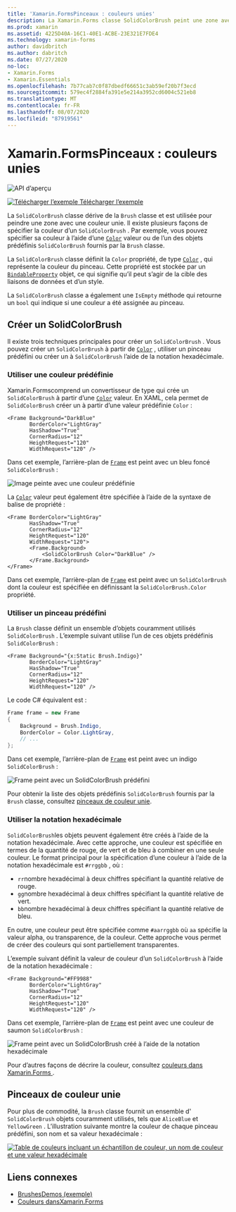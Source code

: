 ```yaml
---
title: 'Xamarin.FormsPinceaux : couleurs unies'
description: La Xamarin.Forms classe SolidColorBrush peint une zone avec une couleur unie.
ms.prod: xamarin
ms.assetid: 4225D40A-16C1-40E1-ACBE-23E321E7FDE4
ms.technology: xamarin-forms
author: davidbritch
ms.author: dabritch
ms.date: 07/27/2020
no-loc:
- Xamarin.Forms
- Xamarin.Essentials
ms.openlocfilehash: 7b77cab7c0f87dbedf66651c3ab59ef20b7f3ecd
ms.sourcegitcommit: 579ec4f2884fa391e5e214a3952cd6004c521eb8
ms.translationtype: MT
ms.contentlocale: fr-FR
ms.lasthandoff: 08/07/2020
ms.locfileid: "87919561"
---
```

# <a name="no-locxamarinforms-brushes-solid-colors"></a>Xamarin.FormsPinceaux : couleurs unies

![API d’aperçu](~/media/shared/preview.png "Cette API est actuellement en préversion.")

[![Télécharger l’exemple](~/media/shared/download.png) Télécharger l’exemple](https://github.com/xamarin/xamarin-forms-samples/tree/master/UserInterface/BrushDemos)

La `SolidColorBrush` classe dérive de la `Brush` classe et est utilisée pour peindre une zone avec une couleur unie. Il existe plusieurs façons de spécifier la couleur d’un `SolidColorBrush` . Par exemple, vous pouvez spécifier sa couleur à l’aide d’une [`Color`](xref:Xamarin.Forms.Color) valeur ou de l’un des objets prédéfinis `SolidColorBrush` fournis par la `Brush` classe.

La `SolidColorBrush` classe définit la `Color` propriété, de type [`Color`](xref:Xamarin.Forms.Color) , qui représente la couleur du pinceau. Cette propriété est stockée par un [`BindableProperty`](xref:Xamarin.Forms.BindableProperty) objet, ce qui signifie qu’il peut s’agir de la cible des liaisons de données et d’un style.

La `SolidColorBrush` classe a également une `IsEmpty` méthode qui retourne un `bool` qui indique si une couleur a été assignée au pinceau.

## <a name="create-a-solidcolorbrush"></a>Créer un SolidColorBrush

Il existe trois techniques principales pour créer un `SolidColorBrush` . Vous pouvez créer un `SolidColorBrush` à partir de [`Color`](xref:Xamarin.Forms.Color) , utiliser un pinceau prédéfini ou créer un à `SolidColorBrush` l’aide de la notation hexadécimale.

### <a name="use-a-predefined-color"></a>Utiliser une couleur prédéfinie

Xamarin.Formscomprend un convertisseur de type qui crée un `SolidColorBrush` à partir d’une [`Color`](xref:Xamarin.Forms.Color) valeur. En XAML, cela permet de `SolidColorBrush` créer un à partir d’une valeur prédéfinie `Color` :

```xaml
<Frame Background="DarkBlue"
       BorderColor="LightGray"
       HasShadow="True"
       CornerRadius="12"
       HeightRequest="120"
       WidthRequest="120" />
```

Dans cet exemple, l’arrière-plan de [`Frame`](xref:Xamarin.Forms.Frame) est peint avec un bleu foncé `SolidColorBrush` :

![Image peinte avec une couleur prédéfinie](solidcolor-images/predefined-color.png)

La [`Color`](xref:Xamarin.Forms.Color) valeur peut également être spécifiée à l’aide de la syntaxe de balise de propriété :

```xaml
<Frame BorderColor="LightGray"
       HasShadow="True"
       CornerRadius="12"
       HeightRequest="120"
       WidthRequest="120">
       <Frame.Background>
           <SolidColorBrush Color="DarkBlue" />
       </Frame.Background>
</Frame>
```

Dans cet exemple, l’arrière-plan de [`Frame`](xref:Xamarin.Forms.Frame) est peint avec un `SolidColorBrush` dont la couleur est spécifiée en définissant la `SolidColorBrush.Color` propriété.

### <a name="use-a-predefined-brush"></a>Utiliser un pinceau prédéfini

La `Brush` classe définit un ensemble d’objets couramment utilisés `SolidColorBrush` . L’exemple suivant utilise l’un de ces objets prédéfinis `SolidColorBrush` :

```xaml
<Frame Background="{x:Static Brush.Indigo}"
       BorderColor="LightGray"
       HasShadow="True"
       CornerRadius="12"
       HeightRequest="120"
       WidthRequest="120" />       
```

Le code C# équivalent est :

```csharp
Frame frame = new Frame
{
    Background = Brush.Indigo,
    BorderColor = Color.LightGray,
    // ...
};
```

Dans cet exemple, l’arrière-plan de [`Frame`](xref:Xamarin.Forms.Frame) est peint avec un indigo `SolidColorBrush` :

![Frame peint avec un SolidColorBrush prédéfini](solidcolor-images/predefined-brush.png)

Pour obtenir la liste des objets prédéfinis `SolidColorBrush` fournis par la `Brush` classe, consultez [pinceaux de couleur unie](#solid-color-brushes).

### <a name="use-hexadecimal-notation"></a>Utiliser la notation hexadécimale

`SolidColorBrush`les objets peuvent également être créés à l’aide de la notation hexadécimale. Avec cette approche, une couleur est spécifiée en termes de la quantité de rouge, de vert et de bleu à combiner en une seule couleur. Le format principal pour la spécification d’une couleur à l’aide de la notation hexadécimale est `#rrggbb` , où :

- `rr`nombre hexadécimal à deux chiffres spécifiant la quantité relative de rouge.
- `gg`nombre hexadécimal à deux chiffres spécifiant la quantité relative de vert.
- `bb`nombre hexadécimal à deux chiffres spécifiant la quantité relative de bleu.

En outre, une couleur peut être spécifiée comme `#aarrggbb` où `aa` spécifie la valeur alpha, ou transparence, de la couleur. Cette approche vous permet de créer des couleurs qui sont partiellement transparentes.

L’exemple suivant définit la valeur de couleur d’un `SolidColorBrush` à l’aide de la notation hexadécimale :

```xaml
<Frame Background="#FF9988"
       BorderColor="LightGray"
       HasShadow="True"
       CornerRadius="12"
       HeightRequest="120"
       WidthRequest="120" />
```

Dans cet exemple, l’arrière-plan de [`Frame`](xref:Xamarin.Forms.Frame) est peint avec une couleur de saumon `SolidColorBrush` :

![Frame peint avec un SolidColorBrush créé à l’aide de la notation hexadécimale](solidcolor-images/hex.png)

Pour d’autres façons de décrire la couleur, consultez [couleurs dans Xamarin.Forms ](~/xamarin-forms/user-interface/colors.md).

## <a name="solid-color-brushes"></a>Pinceaux de couleur unie

Pour plus de commodité, la `Brush` classe fournit un ensemble d' `SolidColorBrush` objets couramment utilisés, tels que `AliceBlue` et `YellowGreen` . L’illustration suivante montre la couleur de chaque pinceau prédéfini, son nom et sa valeur hexadécimale :

[![Table de couleurs incluant un échantillon de couleur, un nom de couleur et une valeur hexadécimale](solidcolor-images/solidcolorbrushes.png)](solidcolor-images/solidcolorbrushes-large.png#lightbox)

## <a name="related-links"></a>Liens connexes

- [BrushesDemos (exemple)](https://github.com/xamarin/xamarin-forms-samples/tree/master/UserInterface/BrushDemos)
- [Couleurs dansXamarin.Forms](~/xamarin-forms/user-interface/colors.md)
